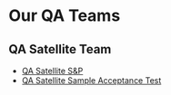 # Our QA Teams
## QA Satellite Team
 - [QA Satellite S&P](satelliteS&P.md)
 - [QA Satellite Sample Acceptance Test](sample_acceptance.md)
